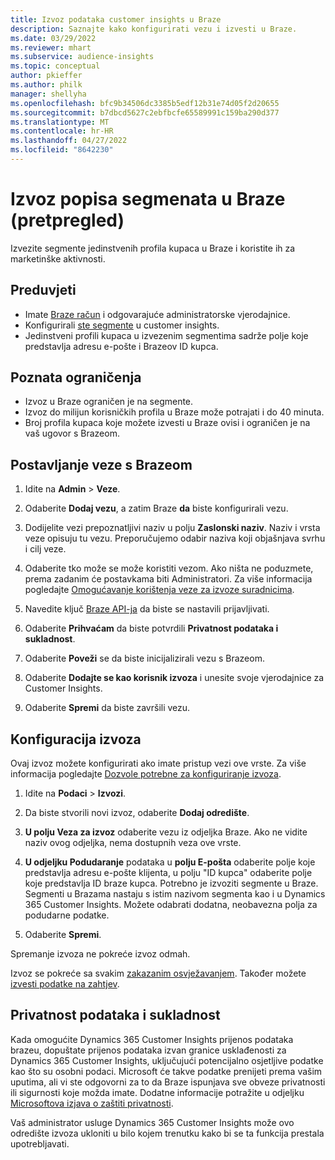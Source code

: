 ```yaml
---
title: Izvoz podataka customer insights u Braze
description: Saznajte kako konfigurirati vezu i izvesti u Braze.
ms.date: 03/29/2022
ms.reviewer: mhart
ms.subservice: audience-insights
ms.topic: conceptual
author: pkieffer
ms.author: philk
manager: shellyha
ms.openlocfilehash: bfc9b34506dc3385b5edf12b31e74d05f2d20655
ms.sourcegitcommit: b7dbcd5627c2ebfbcfe65589991c159ba290d377
ms.translationtype: MT
ms.contentlocale: hr-HR
ms.lasthandoff: 04/27/2022
ms.locfileid: "8642230"
---
```

# <a name="export-segment-lists-to-braze-preview"></a>Izvoz popisa segmenata u Braze (pretpregled)

Izvezite segmente jedinstvenih profila kupaca u Braze i koristite ih za marketinške aktivnosti.

## <a name="prerequisites"></a>Preduvjeti

-   Imate [Braze račun](https://www.braze.com/) i odgovarajuće administratorske vjerodajnice.
-   Konfigurirali [ste segmente](segments.md) u customer insights.
-   Jedinstveni profili kupaca u izvezenim segmentima sadrže polje koje predstavlja adresu e-pošte i Brazeov ID kupca. 

## <a name="known-limitations"></a>Poznata ograničenja

- Izvoz u Braze ograničen je na segmente.
- Izvoz do milijun korisničkih profila u Braze može potrajati i do 40 minuta. 
- Broj profila kupaca koje možete izvesti u Braze ovisi i ograničen je na vaš ugovor s Brazeom.

## <a name="set-up-connection-to-braze"></a>Postavljanje veze s Brazeom

1. Idite na **Admin** > **Veze**.

1. Odaberite **Dodaj vezu**, a zatim Braze **da** biste konfigurirali vezu.

1. Dodijelite vezi prepoznatljivi naziv u polju **Zaslonski naziv**. Naziv i vrsta veze opisuju tu vezu. Preporučujemo odabir naziva koji objašnjava svrhu i cilj veze.

1. Odaberite tko može se može koristiti vezom. Ako ništa ne poduzmete, prema zadanim će postavkama biti Administratori. Za više informacija pogledajte [Omogućavanje korištenja veze za izvoze suradnicima](connections.md#allow-contributors-to-use-a-connection-for-exports).

1. Navedite ključ [Braze API-ja](https://www.braze.com/docs/api/basics/) da biste se nastavili prijavljivati. 

1. Odaberite **Prihvaćam** da biste potvrdili **Privatnost podataka i sukladnost**.

1. Odaberite **Poveži** se da biste inicijalizirali vezu s Brazeom.

1. Odaberite **Dodajte se kao korisnik izvoza** i unesite svoje vjerodajnice za Customer Insights.

1. Odaberite **Spremi** da biste završili vezu.

## <a name="configure-an-export"></a>Konfiguracija izvoza

Ovaj izvoz možete konfigurirati ako imate pristup vezi ove vrste. Za više informacija pogledajte [Dozvole potrebne za konfiguriranje izvoza](export-destinations.md#set-up-a-new-export).

1. Idite na **Podaci** > **Izvozi**.

1. Da biste stvorili novi izvoz, odaberite **Dodaj odredište**.

1. **U polju Veza za izvoz** odaberite vezu iz odjeljka Braze. Ako ne vidite naziv ovog odjeljka, nema dostupnih veza ove vrste.  

3. **U odjeljku Podudaranje** podataka u **polju E-pošta** odaberite polje koje predstavlja adresu e-pošte klijenta, u polju "ID kupca" odaberite polje koje predstavlja ID braze kupca. Potrebno je izvoziti segmente u Braze. Segmenti u Brazama nastaju s istim nazivom segmenta kao i u Dynamics 365 Customer Insights. Možete odabrati dodatna, neobavezna polja za podudarne podatke. 

1. Odaberite **Spremi**.

Spremanje izvoza ne pokreće izvoz odmah.

Izvoz se pokreće sa svakim [zakazanim osvježavanjem](system.md#schedule-tab). Također možete [izvesti podatke na zahtjev](export-destinations.md#run-exports-on-demand). 


## <a name="data-privacy-and-compliance"></a>Privatnost podataka i sukladnost

Kada omogućite Dynamics 365 Customer Insights prijenos podataka brazeu, dopuštate prijenos podataka izvan granice usklađenosti za Dynamics 365 Customer Insights, uključujući potencijalno osjetljive podatke kao što su osobni podaci. Microsoft će takve podatke prenijeti prema vašim uputima, ali vi ste odgovorni za to da Braze ispunjava sve obveze privatnosti ili sigurnosti koje možda imate. Dodatne informacije potražite u odjeljku [Microsoftova izjava o zaštiti privatnosti](https://go.microsoft.com/fwlink/?linkid=396732).

Vaš administrator usluge Dynamics 365 Customer Insights može ovo odredište izvoza ukloniti u bilo kojem trenutku kako bi se ta funkcija prestala upotrebljavati.
